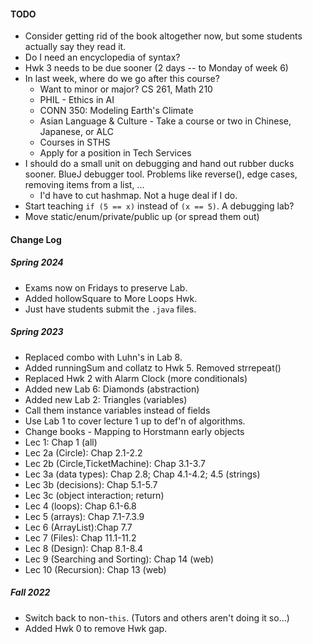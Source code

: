 #### TODO
- Consider getting rid of the book altogether now, but some students actually say they read it.
- Do I need an encyclopedia of syntax?
- Hwk 3 needs to be due sooner (2 days -- to Monday of week 6)
- In last week, where do we go after this course?
  - Want to minor or major? CS 261, Math 210
  - PHIL - Ethics in AI
  - CONN 350: Modeling Earth's Climate
  - Asian Language & Culture - Take a course or two in Chinese, Japanese, or ALC
  - Courses in STHS
  - Apply for a position in Tech Services
- I should do a small unit on debugging and hand out rubber ducks sooner. BlueJ debugger tool. Problems like reverse(), edge cases, removing items from a list, ...
  - I'd have to cut hashmap. Not a huge deal if I do.
- Start teaching `if (5 == x)` instead of `(x == 5)`. A debugging lab?
- Move static/enum/private/public up (or spread them out)


#### Change Log

##### Spring 2024
- Exams now on Fridays to preserve Lab.
- Added hollowSquare to More Loops Hwk.
- Just have students submit the `.java` files. 

##### Spring 2023
-  Replaced combo with Luhn's in Lab 8.
-  Added runningSum and collatz to Hwk 5. Removed strrepeat()
-  Replaced Hwk 2 with Alarm Clock (more conditionals)
-  Added new Lab 6: Diamonds (abstraction)
-  Added new Lab 2: Triangles (variables)
-  Call them instance variables instead of fields
-  Use Lab 1 to cover lecture 1 up to def'n of algorithms.
-  Change books - Mapping to Horstmann early objects
  - Lec 1: Chap 1 (all)
  - Lec 2a (Circle): Chap 2.1-2.2
  - Lec 2b (Circle,TicketMachine): Chap 3.1-3.7
  - Lec 3a (data types): Chap 2.8; Chap 4.1-4.2; 4.5 (strings)
  - Lec 3b (decisions): Chap 5.1-5.7
  - Lec 3c (object interaction; return)
  - Lec 4 (loops): Chap 6.1-6.8
  - Lec 5 (arrays): Chap 7.1-7.3.9
  - Lec 6 (ArrayList):Chap 7.7
  - Lec 7 (Files): Chap 11.1-11.2
  - Lec 8 (Design): Chap 8.1-8.4
  - Lec 9 (Searching and Sorting): Chap 14 (web)
  - Lec 10 (Recursion): Chap 13 (web)

##### Fall 2022
- Switch back to non-`this`. (Tutors and others aren't doing it so...)
- Added Hwk 0 to remove Hwk gap.
